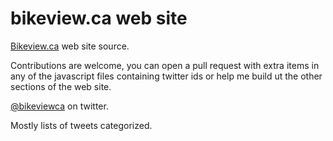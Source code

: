 # bikeview.ca web site

[Bikeview.ca](https://www.bikeview.ca) web site source.

Contributions are welcome, you can open a pull request with extra items in any of the javascript files containing twitter ids or help me build ut the other sections of the web site.

[@bikeviewca](https://twitter.com/bikeviewca) on twitter.

Mostly lists of tweets categorized.
